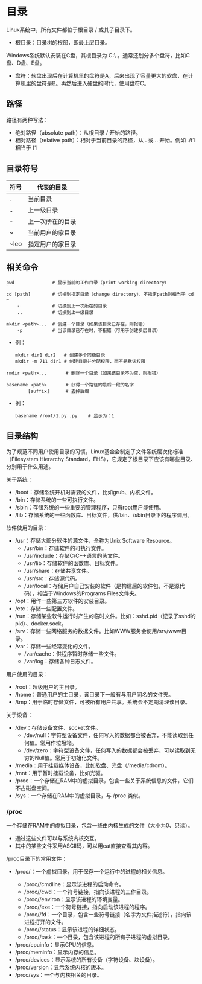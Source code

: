 # 目录

Linux系统中，所有文件都位于根目录 / 或其子目录下。
- 根目录：目录树的根部，即最上层目录。

Windows系统默认安装在C盘，其根目录为 C:\ 。通常还划分多个盘符，比如C盘、D盘、E盘。
- 盘符：软盘出现后在计算机里的盘符是A，后来出现了容量更大的软盘，在计算机里的盘符是B。再然后进入硬盘的时代，使用盘符C。

## 路径

路径有两种写法：
- 绝对路径（absolute path）：从根目录 / 开始的路径。
- 相对路径（relative path）：相对于当前目录的路径，从 . 或 .. 开始。例如 ./f1 相当于 f1 

## 目录符号

符号|代表的目录
-|-
. | 当前目录
.. | 上一级目录
- | 上一次所在的目录
~ | 当前用户的家目录
~leo | 指定用户的家目录

## 相关命令

```shell
pwd              # 显示当前的工作目录（print working directory）
```

```shell
cd [path]        # 切换到指定目录（change directory），不指定path则相当于 cd ~
    -            # 切换到上一次所在的目录
    ..           # 切换到上一级目录
```

```shell
mkdir <path>...  # 创建一个目录（如果该目录已存在，则报错）
    -p           # 当该目录已存在时，不报错（可用于创建多层目录）
```
- 例：

    ```shell
    mkdir dir1 dir2   # 创建多个同级目录
    mkdir -m 711 dir1 # 创建目录并分配权限，而不是默认权限
    ```

```shell
rmdir <path>...       # 删除一个目录（如果该目录不为空，则报错）
```

```shell
basename <path>       # 获得一个路径的最后一段的名字
        [suffix]      # 去掉后缀
```
- 例：
    ```shell
    basename /root/1.py .py    # 显示为：1
    ```

## 目录结构

为了规范不同用户使用目录的习惯，Linux基金会制定了文件系统层次化标准（Filesystem Hierarchy Standard，FHS），它规定了根目录下应该有哪些目录、分别用于什么用途。

关于系统：
- /boot：存储系统开机时需要的文件，比如grub、内核文件。
- /bin：存储系统的一些可执行文件。
- /sbin：存储系统的一些重要的管理程序，只有root用户能使用。
- /lib：存储系统的一些函数库、目标文件，供/bin、/sbin目录下的程序调用。

软件使用的目录：
- /usr：存储大部分软件的源文件，全称为Unix Software Resource。
  - /usr/bin：存储软件的可执行文件。
  - /usr/include：存储C/C++语言的头文件。
  - /usr/lib：存储软件的函数库、目标文件。
  - /usr/share：存储共享文件。
  - /usr/src：存储源代码。
  - /usr/local：存储用户自己安装的软件（是构建后的软件包，不是源代码），相当于Windows的Programs Files文件夹。
- /opt：用作一些第三方软件的安装目录。
- /etc：存储一些配置文件。
- /run：存储某些软件运行时产生的临时文件。比如：sshd.pid（记录了sshd的pid）、docker.sock。
- /srv：存储一些网络服务的数据文件。比如WWW服务会使用/srv/www目录。
- /var：存储一些经常变化的文件。
  - /var/cache：供程序暂时存储一些文件。
  - /var/log：存储各种日志文件。

用户使用的目录：
- /root：超级用户的主目录。
- /home：普通用户的主目录，该目录下一般有与用户同名的文件夹。
- /tmp：用于临时存储文件，可被所有用户共享。系统会不定期清理该目录。

关于设备：
- /dev：存储设备文件、socket文件。
  - /dev/null：字符型设备文件，任何写入的数据都会被丢弃，不能读取到任何值。常用作垃圾箱。
  - /dev/zero：字符型设备文件，任何写入的数据都会被丢弃，可以读取到无穷的Null值。常用于初始化文件。
- /media：用于挂载媒体设备，比如软盘、光盘（/media/cdrom）。
- /mnt：用于暂时挂载设备，比如光驱。
- /proc：一个存储在RAM中的虚拟目录，包含一些关于系统信息的文件，它们不占磁盘空间。
- /sys：一个存储在RAM中的虚拟目录，与 /proc 类似。

### /proc

一个存储在RAM中的虚拟目录，包含一些由内核生成的文件（大小为0、只读）。
- 通过这些文件可以与系统内核交互。
- 其中的某些文件采用ASCII码，可以用cat直接查看其内容。

/proc目录下的常用文件：
- /proc/<PID>：一个虚拟目录，用于保存一个运行中的进程的相关信息。
  - /proc/<PID>/cmdline：显示该进程的启动命令。
  - /proc/<PID>/cwd：一个符号链接，指向该进程的工作目录。
  - /proc/<PID>/environ：显示该进程的环境变量。
  - /proc/<PID>/exe：一个符号链接，指向启动该进程的程序。
  - /proc/<PID>/fd：一个目录，包含一些符号链接（名字为文件描述符），指向该进程打开的文件。
  - /proc/<PID>/status：显示该进程的详细状态。
  - /proc/<PID>/task：一个目录，包含该进程的所有子进程的虚拟目录。
- /proc/cpuinfo：显示CPU的信息。
- /proc/meminfo：显示内存的信息。
- /proc/devices：显示系统的所有设备（字符设备、块设备）。
- /proc/version：显示系统内核的版本。
- /proc/sys：一个与内核相关的目录。
